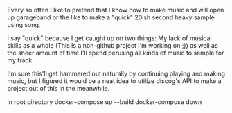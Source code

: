 Every so often I like to pretend that I know how to make music and will open up garageband or the like to make a "quick" 20ish second heavy sample using song.

I say "quick" because I get caught up on two things: My lack of musical skills as a whole (This is a non-github project I'm working on ;)) as well as the sheer amount of time I'll spend perusing all kinds of music to sample for my track.

I'm sure this'll get hammered out naturally by continuing playing and making music, but I figured it would be a neat idea to utilize discog's API to make a project out of this in the meanwhile.


in root directory
docker-compose up --build
docker-compose down